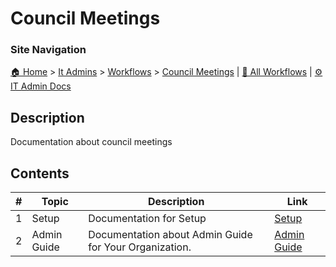 <!-- description: Documentation about council meetings -->

# Council Meetings

### Site Navigation
[🏠 Home](../../../README.md) > [It Admins](../../README.md) > [Workflows](../README.md) > [Council Meetings](README.md) | [📂 All Workflows](../../../users/users.md) | [⚙ IT Admin Docs](../../../it-admins/README.md)

## Description
Documentation about council meetings

## Contents

| **#** | **Topic** | **Description** | **Link** |
|---|---|---|---|
| 1 | Setup | Documentation for Setup | [Setup](setup/) |
| 2 | Admin Guide | Documentation about Admin Guide for Your Organization. | [Admin Guide](admin-guide.md) |